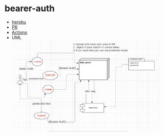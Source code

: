 # bearer-auth
* [heroku](https://bearer-auth-gh.herokuapp.com/)
* [PR](https://github.com/GhofranDayyat/bearer-auth/pull/3)
* [Actions](https://github.com/GhofranDayyat/bearer-auth/actions)
* UML ![check](./img/class7.png)